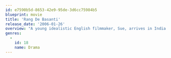 ```yaml
---
id: e7590b5d-8653-42e9-95de-3d6cc75984b5
blueprint: movie
title: 'Rang De Basanti'
release_date: '2006-01-26'
overview: "A young idealistic English filmmaker, Sue, arrives in India to make a film on Indian revolutionaries Bhagat Singh, Chandrashekhar Azad and their contemporaries and their fight for freedom from the British Raj. Owing to a lack of funds, she recruits students from Delhi University to act in her docu-drama. She finds DJ, who passed out five years back but still wants to be a part of the University because he doesn't think there's too much out there in the real world to look forward to. Karan, the son of Industrialist Rajnath Singhania, who shares an uncomfortable relationship with his father, but continues to live off him, albeit very grudgingly. Aslam, is a middle class Muslim boy, who lives in the by-lanes near Jama Masjid, poet, philosopher and guide to his friends. Sukhi, the group's baby, innocent, vulnerable and with a weakness for only one thing - girls. Laxman Pandey..."
genres:
  -
    id: 18
    name: Drama
---
```

